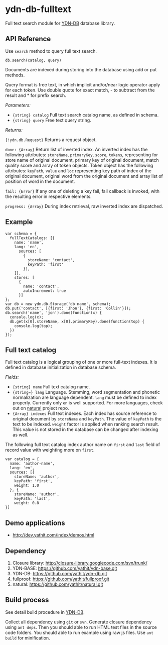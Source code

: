 ydn-db-fulltext
===============

Full text search module for [YDN-DB](https://github.com/yathit/ydn-db) database
library.

API Reference
-------------

Use `search` method to query full text search.

    db.search(catalog, query)


Documents are indexed during storing into the database using add or put methods.

Query format is free text, in which implicit and/or/near logic operator apply
for each token. Use double quote for exact match, - to subtract from the result
and * for prefix search.

*Parameters:*

* `{string} catalog`
   Full text search catalog name, as defined in schema.
* `{string} query`
   Free text query string.


*Returns:*

`{!ydn.db.Request}` Returns a request object.

  `done: {Array}` Return list of inverted index. An inverted index has the
  following attributes: `storeName`, `primaryKey`, `score`, `tokens`, representing for
  store name of original document, primary key of original document, match
  quality score and array of token objects. Token object has the following
  attributes: `keyPath`, `value` and `loc` representing key path of index of the
  original document, original word from the original document and array list of
  position of word in the document.

  `fail: {Error}` If any one of deleting a key fail, fail callback is invoked,
  with the resulting error in respective elements.

  `progress: {Array}` During index retrieval, raw inverted index are dispatched.

Example
-------

    var schema = {
      fullTextCatalogs: [{
        name: 'name',
        lang: 'en',
          sources: [
            {
              storeName: 'contact',
              keyPath: 'first'
            }],
        ]},
        stores: [
          {
            name: 'contact',
            autoIncrement: true
          }]
    };
    var db = new ydn.db.Storage('db name', schema);
    db.put('contact', [{first: 'Jhon'}, {first: 'Collin'}]);
    db.search('name', 'jon').done(function(x) {
      console.log(x);
      db.get(x[0].storeName, x[0].primaryKey).done(function(top) {
        console.log(top);
      })
    });


Full text catalog
-----------------
Full text catalog is a logical grouping of one or more full-text indexes. It is
defined in database initialization in database schema.

*Fields:*

* `{string} name` Full text catalog name.
* `{string=} lang` Language. Stemming, word segmentation and phonetic normalization
 are language dependent. `lang` must be defined to index properly. Currently
 only `en` is well supported. For more languages, check out on [natural](https://github.com/yathit/natural.git)
 project repo.
* `{Array} indexes` Full text indexes. Each index has source reference to
original document by `storeName` and `keyPath`. The value of `keyPath` is
the text to be indexed. `weight` factor is applied when ranking search result.
This value is not stored in the database can be changed after indexing as well.

The following full text catalog index author name on `first` and `last` field
of record value with weighting more on `first`.

    var catalog = {
      name: 'author-name',
      lang: 'en',
      sources: [{
        storeName: 'author',
        keyPath: 'first',
        weight: 1.0
      }, {
        storeName: 'author',
        keyPath: 'last',
        weight: 0.8
    }]


Demo applications
-----------------

* http://dev.yathit.com/index/demos.html


Dependency
----------

1. Closure library: http://closure-library.googlecode.com/svn/trunk/
2. YDN-BASE: https://github.com/yathit/ydn-base.git
3. YDN-DB: https://github.com/yathit/ydn-db.git
4. fullproof: https://github.com/yathit/fullproof.git
5. natural: https://github.com/yathit/natural.git


Build process
-------------

See detail build procedure in [YDN-DB](https://github.com/yathit/ydn-db).

Collect all dependency using `git` or `svn`. Generate closure dependency using
`ant deps`. Then you should able to run HTML test files in the source code folders.
You should able to run example using raw js files.
Use `ant build` for minification.
